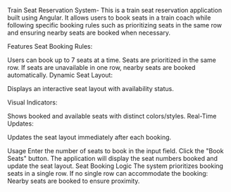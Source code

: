 Train Seat Reservation System-
This is a train seat reservation application built using Angular. It allows users to book seats in a train coach while following specific booking rules such as prioritizing seats in the same row and ensuring nearby seats are booked when necessary.

Features
Seat Booking Rules:

Users can book up to 7 seats at a time.
Seats are prioritized in the same row.
If seats are unavailable in one row, nearby seats are booked automatically.
Dynamic Seat Layout:

Displays an interactive seat layout with availability status.

Visual Indicators:

Shows booked and available seats with distinct colors/styles.
Real-Time Updates:

Updates the seat layout immediately after each booking.

Usage
Enter the number of seats to book in the input field.
Click the "Book Seats" button.
The application will display the seat numbers booked and update the seat layout.
Seat Booking Logic
The system prioritizes booking seats in a single row.
If no single row can accommodate the booking:
Nearby seats are booked to ensure proximity.